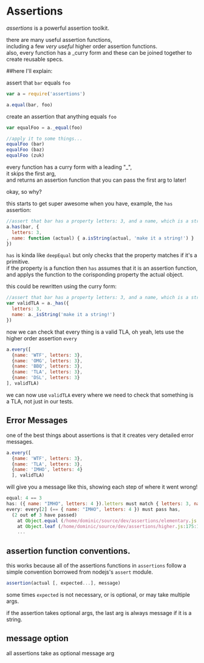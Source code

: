 # Assertions

_assertions_ is a powerful assertion toolkit.  

there are many useful assertion functions,  
including a few _very useful_ higher order assertion functions.  
also, every function has a _curry form and these can be joined together to create reusable specs.

##here I'll explain:

assert that `bar` equals `foo`

``` js
var a = require('assertions')

a.equal(bar, foo)
```
create an assertion that anything equals `foo`

``` js
var equalFoo = a._equal(foo)

//apply it to some things...
equalFoo (bar)
equalFoo (baz)
equalFoo (zuk)
```

every function has a curry form with a leading "_",  
it skips the first arg,  
and returns an assertion function that you can pass the first arg to later!

okay, so why? 

this starts to get super awesome when you have, example, the `has` assertion:

``` js
//assert that bar has a property letters: 3, and a name, which is a string.
a.has(bar, {
  letters: 3,
, name: function (actual) { a.isString(actual, 'make it a string!') }
})
```

`has` is kinda like `deepEqual` but only checks that the property matches if it's a primitive.  
if the property is a function then `has` assumes that it is an assertion function,  
and applys the function to the corisponding property the actual object.  

this could be rewritten using the curry form:

``` js
//assert that bar has a property letters: 3, and a name, which is a string.
var validTLA = a._has({
  letters: 3,
  name: a._isString('make it a string!')
})
```
now we can check that every thing is a valid TLA, oh yeah, lets use the higher order assertion `every`

``` js
a.every([
  {name: 'WTF', letters: 3},
  {name: 'OMG', letters: 3},
  {name: 'BBQ', letters: 3},
  {name: 'TLA', letters: 3},
  {name: 'DSL', letters: 3}
], validTLA)
```

we can now use `validTLA` every where we need to check that something is a TLA, not just in our tests.

## Error Messages
one of the best things about assertions is that it creates very detailed error messages.

``` js
a.every([
  {name: 'WTF', letters: 3},
  {name: 'TLA', letters: 3},
  {name: 'IMHO', letters: 4}
  ], validTLA)
```

will give you a message like this, showing each step of where it went wrong!

``` js
equal: 4 == 3
has: ({ name: "IMHO", letters: 4 }).letters must match { letters: 3, name: isString }).letters
every: every[2] (== { name: "IMHO", letters: 4 }) must pass has, 
  (2 out of 3 have passed)
    at Object.equal (/home/dominic/source/dev/assertions/elementary.js:11:18)
    at Object.leaf (/home/dominic/source/dev/assertions/higher.js:175:16)
    ...
```

## assertion function conventions.

this works because all of the assertions functions in `assertions` 
follow a simple convention borrowed from nodejs's `assert` module.

``` js
assertion(actual [, expected...], message)
```
some times `expected` is not necessary, or is optional, 
or may take multiple args.

if the assertion takes optional args, the last arg is always message if it is a string.

## message option

all assertions take as optional message arg
